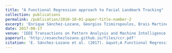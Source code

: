 ```yaml
---
title: "A Functional Regression approach to Facial Landmark Tracking"
collection: publications
permalink: /publication/2010-10-01-paper-title-number-2
excerpt: 'Enrique Sánchez-Lozano, Georgios Tzimiropoulos, Brais Martinez, Fernando De la Torre and Michel Valstar'
date: 2017-08-17
venue: 'IEEE Transactions on Pattern Analysis and Machine Intelligence'
paperurl: 'http://esanchezlozano.github.io/files/ccr.pdf'
citation: 'E. Sánchez-Lozano et al. (2017). &quot;A Functional Regression approach to Facial Landmark Tracking.&quot; <i>T-PAMI</i>. 1(2).'
---
```

